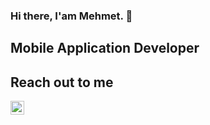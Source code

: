 ### Hi there, I'am Mehmet. 👋

## Mobile Application Developer

## Reach out to me
<img  width="22" src="https://unpkg.com/simple-icons@v7/icons/instagram.svg" onPress="www.instagram.com/mehmetoziron" />

<!--
**mehmetoziron/mehmetoziron** is a ✨ _special_ ✨ repository because its `README.md` (this file) appears on your GitHub profile.

Here are some ideas to get you started:

- 🔭 I’m currently working on ...
- 🌱 I’m currently learning ...
- 👯 I’m looking to collaborate on ...
- 🤔 I’m looking for help with ...
- 💬 Ask me about ...
- 📫 How to reach me: ...
- 😄 Pronouns: ...
- ⚡ Fun fact: ...
-->
